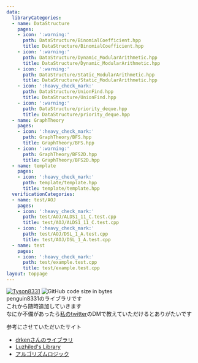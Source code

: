 ```yaml
---
data:
  libraryCategories:
  - name: DataStructure
    pages:
    - icon: ':warning:'
      path: DataStructure/BinomialCoefficient.hpp
      title: DataStructure/BinomialCoefficient.hpp
    - icon: ':warning:'
      path: DataStructure/Dynamic_ModularArithmetic.hpp
      title: DataStructure/Dynamic_ModularArithmetic.hpp
    - icon: ':warning:'
      path: DataStructure/Static_ModularArithmetic.hpp
      title: DataStructure/Static_ModularArithmetic.hpp
    - icon: ':heavy_check_mark:'
      path: DataStructure/UnionFind.hpp
      title: DataStructure/UnionFind.hpp
    - icon: ':warning:'
      path: DataStructure/priority_deque.hpp
      title: DataStructure/priority_deque.hpp
  - name: GraphTheory
    pages:
    - icon: ':heavy_check_mark:'
      path: GraphTheory/BFS.hpp
      title: GraphTheory/BFS.hpp
    - icon: ':warning:'
      path: GraphTheory/BFS2D.hpp
      title: GraphTheory/BFS2D.hpp
  - name: template
    pages:
    - icon: ':heavy_check_mark:'
      path: template/template.hpp
      title: template/template.hpp
  verificationCategories:
  - name: test/AOJ
    pages:
    - icon: ':heavy_check_mark:'
      path: test/AOJ/ALDS1_11_C.test.cpp
      title: test/AOJ/ALDS1_11_C.test.cpp
    - icon: ':heavy_check_mark:'
      path: test/AOJ/DSL_1_A.test.cpp
      title: test/AOJ/DSL_1_A.test.cpp
  - name: test
    pages:
    - icon: ':heavy_check_mark:'
      path: test/example.test.cpp
      title: test/example.test.cpp
layout: toppage
---
```

[![Tyson8331](https://img.shields.io/endpoint?url=https%3A%2F%2Fatcoder-badges.now.sh%2Fapi%2Fatcoder%2Fjson%2FTyson8331)](https://atcoder.jp/users/Tyson8331)
![GitHub code size in bytes](https://img.shields.io/github/languages/code-size/penguin8331/library?style=flat-square)<br>
penguin8331のライブラリです<br>
これから随時追加していきます<br>
なにか不備があったら[私のtwitter](https://twitter.com/penguin8331)のDMで教えていただけるとありがたいです<br>

参考にさせていただいたサイト<br>
- [drkenさんのライブラリ](https://github.com/drken1215/algorithm)<br>
- [Luzhiled's Library](https://ei1333.github.io/library/)<br>
- [アルゴリズムロジック](https://algo-logic.info/)<br>